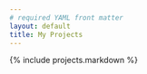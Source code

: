 ```yaml
---
# required YAML front matter
layout: default
title: My Projects
---
```


{% include projects.markdown %}
